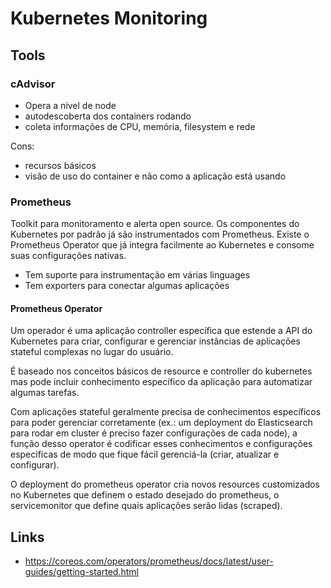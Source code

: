 # Kubernetes Monitoring

## Tools

### cAdvisor
- Opera a nivel de node
- autodescoberta dos containers rodando
- coleta informações de CPU, memória, filesystem e rede

Cons:
- recursos básicos
- visão de uso do container e não como a aplicação está usando


### Prometheus
Toolkit para monitoramento e alerta open source.
Os componentes do Kubernetes por padrão já são instrumentados com Prometheus.
Existe o Prometheus Operator que já integra facilmente ao Kubernetes e consome suas configurações nativas.
- Tem suporte para instrumentação em várias linguages
- Tem exporters para conectar algumas aplicações

#### Prometheus Operator
Um operador é uma aplicação controller específica que estende a API do Kubernetes para criar, configurar e gerenciar instâncias de aplicações stateful complexas no lugar do usuário.

É baseado nos conceitos básicos de resource e controller do kubernetes mas pode incluir conhecimento específico da aplicação para automatizar algumas tarefas.

Com aplicações stateful geralmente precisa de conhecimentos específicos para poder gerenciar corretamente (ex.: um deployment do Elasticsearch para rodar em cluster é preciso fazer configurações de cada node), a função desso operator é codificar esses conhecimentos e configurações especificas de modo que fique fácil gerenciá-la (criar, atualizar e configurar).

O deployment do prometheus operator cria novos resources customizados no Kubernetes que definem o estado desejado do prometheus, o servicemonitor que define quais aplicações serão lidas (scraped).



## Links
* https://coreos.com/operators/prometheus/docs/latest/user-guides/getting-started.html
